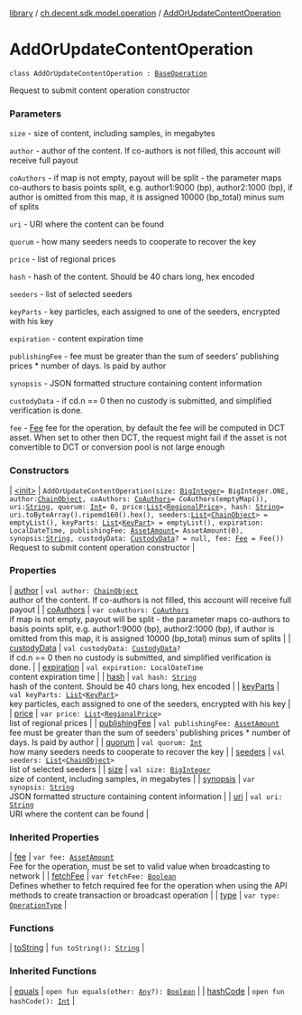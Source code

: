 [library](../../index.md) / [ch.decent.sdk.model.operation](../index.md) / [AddOrUpdateContentOperation](./index.md)

# AddOrUpdateContentOperation

`class AddOrUpdateContentOperation : `[`BaseOperation`](../-base-operation/index.md)

Request to submit content operation constructor

### Parameters

`size` - size of content, including samples, in megabytes

`author` - author of the content. If co-authors is not filled, this account will receive full payout

`coAuthors` - if map is not empty, payout will be split - the parameter maps co-authors
to basis points split, e.g. author1:9000 (bp), author2:1000 (bp),
if author is omitted from this map, it is assigned 10000 (bp_total) minus sum of splits

`uri` - URI where the content can be found

`quorum` - how many seeders needs to cooperate to recover the key

`price` - list of regional prices

`hash` - hash of the content. Should be 40 chars long, hex encoded

`seeders` - list of selected seeders

`keyParts` - key particles, each assigned to one of the seeders, encrypted with his key

`expiration` - content expiration time

`publishingFee` - fee must be greater than the sum of seeders' publishing prices * number of days. Is paid by author

`synopsis` - JSON formatted structure containing content information

`custodyData` - if cd.n == 0 then no custody is submitted, and simplified verification is done.

`fee` - [Fee](../../ch.decent.sdk.model/-fee/index.md) fee for the operation, by default the fee will be computed in DCT asset.
When set to other then DCT, the request might fail if the asset is not convertible to DCT or conversion pool is not large enough

### Constructors

| [&lt;init&gt;](-init-.md) | `AddOrUpdateContentOperation(size: `[`BigInteger`](http://docs.oracle.com/javase/6/docs/api/java/math/BigInteger.html)` = BigInteger.ONE, author: `[`ChainObject`](../../ch.decent.sdk.model/-chain-object/index.md)`, coAuthors: `[`CoAuthors`](../../ch.decent.sdk.model/-co-authors/index.md)` = CoAuthors(emptyMap()), uri: `[`String`](https://kotlinlang.org/api/latest/jvm/stdlib/kotlin/-string/index.html)`, quorum: `[`Int`](https://kotlinlang.org/api/latest/jvm/stdlib/kotlin/-int/index.html)` = 0, price: `[`List`](https://kotlinlang.org/api/latest/jvm/stdlib/kotlin.collections/-list/index.html)`<`[`RegionalPrice`](../../ch.decent.sdk.model/-regional-price/index.md)`>, hash: `[`String`](https://kotlinlang.org/api/latest/jvm/stdlib/kotlin/-string/index.html)` = uri.toByteArray().ripemd160().hex(), seeders: `[`List`](https://kotlinlang.org/api/latest/jvm/stdlib/kotlin.collections/-list/index.html)`<`[`ChainObject`](../../ch.decent.sdk.model/-chain-object/index.md)`> = emptyList(), keyParts: `[`List`](https://kotlinlang.org/api/latest/jvm/stdlib/kotlin.collections/-list/index.html)`<`[`KeyPart`](../../ch.decent.sdk.model/-key-part/index.md)`> = emptyList(), expiration: LocalDateTime, publishingFee: `[`AssetAmount`](../../ch.decent.sdk.model/-asset-amount/index.md)` = AssetAmount(0), synopsis: `[`String`](https://kotlinlang.org/api/latest/jvm/stdlib/kotlin/-string/index.html)`, custodyData: `[`CustodyData`](../../ch.decent.sdk.model/-custody-data/index.md)`? = null, fee: `[`Fee`](../../ch.decent.sdk.model/-fee/index.md)` = Fee())`<br>Request to submit content operation constructor |

### Properties

| [author](author.md) | `val author: `[`ChainObject`](../../ch.decent.sdk.model/-chain-object/index.md)<br>author of the content. If co-authors is not filled, this account will receive full payout |
| [coAuthors](co-authors.md) | `var coAuthors: `[`CoAuthors`](../../ch.decent.sdk.model/-co-authors/index.md)<br>if map is not empty, payout will be split - the parameter maps co-authors to basis points split, e.g. author1:9000 (bp), author2:1000 (bp), if author is omitted from this map, it is assigned 10000 (bp_total) minus sum of splits |
| [custodyData](custody-data.md) | `val custodyData: `[`CustodyData`](../../ch.decent.sdk.model/-custody-data/index.md)`?`<br>if cd.n == 0 then no custody is submitted, and simplified verification is done. |
| [expiration](expiration.md) | `val expiration: LocalDateTime`<br>content expiration time |
| [hash](hash.md) | `val hash: `[`String`](https://kotlinlang.org/api/latest/jvm/stdlib/kotlin/-string/index.html)<br>hash of the content. Should be 40 chars long, hex encoded |
| [keyParts](key-parts.md) | `val keyParts: `[`List`](https://kotlinlang.org/api/latest/jvm/stdlib/kotlin.collections/-list/index.html)`<`[`KeyPart`](../../ch.decent.sdk.model/-key-part/index.md)`>`<br>key particles, each assigned to one of the seeders, encrypted with his key |
| [price](price.md) | `var price: `[`List`](https://kotlinlang.org/api/latest/jvm/stdlib/kotlin.collections/-list/index.html)`<`[`RegionalPrice`](../../ch.decent.sdk.model/-regional-price/index.md)`>`<br>list of regional prices |
| [publishingFee](publishing-fee.md) | `val publishingFee: `[`AssetAmount`](../../ch.decent.sdk.model/-asset-amount/index.md)<br>fee must be greater than the sum of seeders' publishing prices * number of days. Is paid by author |
| [quorum](quorum.md) | `val quorum: `[`Int`](https://kotlinlang.org/api/latest/jvm/stdlib/kotlin/-int/index.html)<br>how many seeders needs to cooperate to recover the key |
| [seeders](seeders.md) | `val seeders: `[`List`](https://kotlinlang.org/api/latest/jvm/stdlib/kotlin.collections/-list/index.html)`<`[`ChainObject`](../../ch.decent.sdk.model/-chain-object/index.md)`>`<br>list of selected seeders |
| [size](size.md) | `val size: `[`BigInteger`](http://docs.oracle.com/javase/6/docs/api/java/math/BigInteger.html)<br>size of content, including samples, in megabytes |
| [synopsis](synopsis.md) | `var synopsis: `[`String`](https://kotlinlang.org/api/latest/jvm/stdlib/kotlin/-string/index.html)<br>JSON formatted structure containing content information |
| [uri](uri.md) | `val uri: `[`String`](https://kotlinlang.org/api/latest/jvm/stdlib/kotlin/-string/index.html)<br>URI where the content can be found |

### Inherited Properties

| [fee](../-base-operation/fee.md) | `var fee: `[`AssetAmount`](../../ch.decent.sdk.model/-asset-amount/index.md)<br>Fee for the operation, must be set to valid value when broadcasting to network |
| [fetchFee](../-base-operation/fetch-fee.md) | `var fetchFee: `[`Boolean`](https://kotlinlang.org/api/latest/jvm/stdlib/kotlin/-boolean/index.html)<br>Defines whether to fetch required fee for the operation when using the API methods to create transaction or broadcast operation |
| [type](../-base-operation/type.md) | `var type: `[`OperationType`](../-operation-type/index.md) |

### Functions

| [toString](to-string.md) | `fun toString(): `[`String`](https://kotlinlang.org/api/latest/jvm/stdlib/kotlin/-string/index.html) |

### Inherited Functions

| [equals](../-base-operation/equals.md) | `open fun equals(other: `[`Any`](https://kotlinlang.org/api/latest/jvm/stdlib/kotlin/-any/index.html)`?): `[`Boolean`](https://kotlinlang.org/api/latest/jvm/stdlib/kotlin/-boolean/index.html) |
| [hashCode](../-base-operation/hash-code.md) | `open fun hashCode(): `[`Int`](https://kotlinlang.org/api/latest/jvm/stdlib/kotlin/-int/index.html) |


